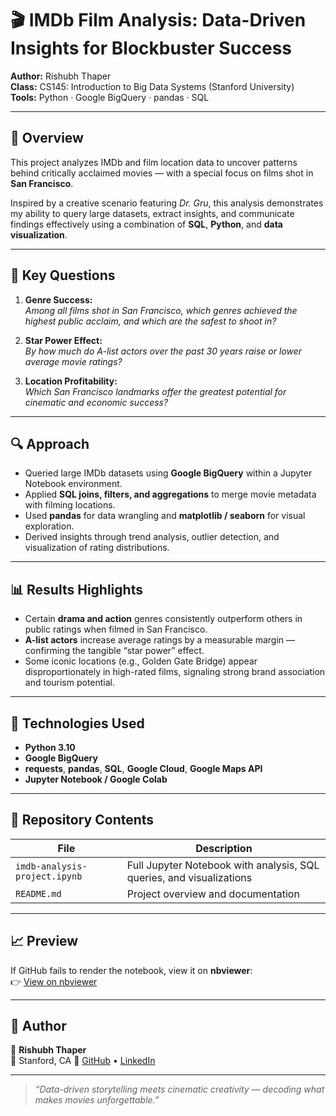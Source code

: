 # 🎬 IMDb Film Analysis: Data-Driven Insights for Blockbuster Success

**Author:** Rishubh Thaper  
**Class:** CS145: Introduction to Big Data Systems (Stanford University)  
**Tools:** Python · Google BigQuery · pandas · SQL

---

## 🧠 Overview

This project analyzes IMDb and film location data to uncover patterns behind critically acclaimed movies — with a special focus on films shot in **San Francisco**.  

Inspired by a creative scenario featuring *Dr. Gru*, this analysis demonstrates my ability to query large datasets, extract insights, and communicate findings effectively using a combination of **SQL**, **Python**, and **data visualization**.

---

## 🎯 Key Questions

1. **Genre Success:**  
   *Among all films shot in San Francisco, which genres achieved the highest public acclaim, and which are the safest to shoot in?*

2. **Star Power Effect:**  
   *By how much do A-list actors over the past 30 years raise or lower average movie ratings?*

3. **Location Profitability:**  
   *Which San Francisco landmarks offer the greatest potential for cinematic and economic success?*

---

## 🔍 Approach

- Queried large IMDb datasets using **Google BigQuery** within a Jupyter Notebook environment.  
- Applied **SQL joins, filters, and aggregations** to merge movie metadata with filming locations.  
- Used **pandas** for data wrangling and **matplotlib / seaborn** for visual exploration.  
- Derived insights through trend analysis, outlier detection, and visualization of rating distributions.

---

## 📊 Results Highlights

- Certain **drama and action** genres consistently outperform others in public ratings when filmed in San Francisco.  
- **A-list actors** increase average ratings by a measurable margin — confirming the tangible “star power” effect.  
- Some iconic locations (e.g., Golden Gate Bridge) appear disproportionately in high-rated films, signaling strong brand association and tourism potential.

---

## 🧰 Technologies Used

- **Python 3.10**  
- **Google BigQuery**  
- **requests**, **pandas**, **SQL**, **Google Cloud**, **Google Maps API**
- **Jupyter Notebook / Google Colab**

---

## 📁 Repository Contents

| File | Description |
|------|--------------|
| `imdb-analysis-project.ipynb` | Full Jupyter Notebook with analysis, SQL queries, and visualizations |
| `README.md` | Project overview and documentation |

---

## 📈 Preview

If GitHub fails to render the notebook, view it on **nbviewer**:  
👉 [View on nbviewer](https://nbviewer.org/github/rthaper01/imdb-analysis-project/blob/main/imdb-analysis-project.ipynb)

---

## 💬 Author

👤 **Rishubh Thaper**  
📍 Stanford, CA 
🔗 [GitHub](https://github.com/rthaper01) • [LinkedIn](https://linkedin.com/in/rishubh-thaper)

---

> *“Data-driven storytelling meets cinematic creativity — decoding what makes movies unforgettable.”*
